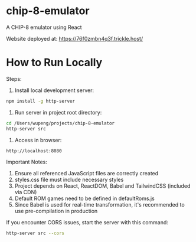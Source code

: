 # chip-8-emulator
A CHIP-8 emulator using React

Website deployed at: https://76f0zmbn4q3f.trickle.host/

# How to Run Locally

Steps:

1. Install local development server:
```bash
npm install -g http-server
```

1. Run server in project root directory:
```bash
cd /Users/wupeng/projects/chip-8-emulator
http-server src
```

1. Access in browser:
```
http://localhost:8080
```

Important Notes:

1. Ensure all referenced JavaScript files are correctly created
2. styles.css file must include necessary styles
3. Project depends on React, ReactDOM, Babel and TailwindCSS (included via CDN)
4. Default ROM games need to be defined in defaultRoms.js
5. Since Babel is used for real-time transformation, it's recommended to use pre-compilation in production

If you encounter CORS issues, start the server with this command:
```bash
http-server src --cors
```